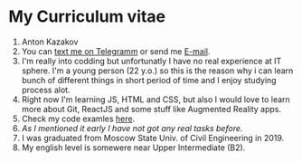 # My Curriculum vitae

1. Anton Kazakov
2. You can [text me on Telegramm](https://t.me/I00Rubley) or send me [E-mail](toxa_98@inbox.ru).
3. I'm really into codding but unfortunatly I have no real experience at IT sphere. I'm a young person (22 y.o.) so this is the reason why i can learn bunch of different things in short period of time and I enjoy studying process alot. 
4. Right now I'm learning JS, HTML and CSS, but also I would love to learn more about Git, ReactJS and some stuff like Augmented Reality apps.
5. Check my code examles [here](https://www.codewars.com/users/100Rubley).
6. _As I mentioned it early I have not got any real tasks before._
7. I was graduated from Moscow State Univ. of Civil Engineering in 2019.
8. My english level is somewere near Upper Intermediate (B2).
